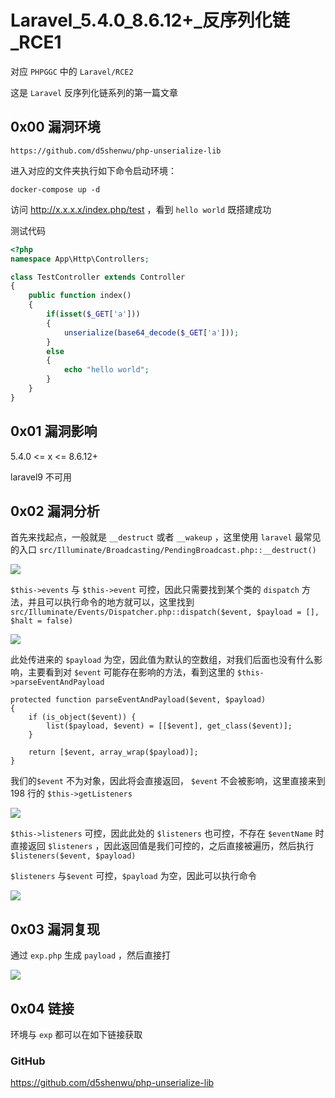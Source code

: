 # Laravel_5.4.0_8.6.12+\_反序列化链_RCE1

对应 `PHPGGC` 中的 `Laravel/RCE2`

这是 `Laravel` 反序列化链系列的第一篇文章

## 0x00 漏洞环境

```
https://github.com/d5shenwu/php-unserialize-lib
```

进入对应的文件夹执行如下命令启动环境：

```
docker-compose up -d
```

访问 http://x.x.x.x/index.php/test ，看到 `hello world` 既搭建成功

测试代码

```php
<?php
namespace App\Http\Controllers;

class TestController extends Controller
{
	public function index()
	{
		if(isset($_GET['a']))
		{
			unserialize(base64_decode($_GET['a']));
		}
		else
		{
			echo "hello world";
		}
	}
}
```

## 0x01 漏洞影响

5.4.0 <= x <= 8.6.12+

laravel9 不可用

## 0x02 漏洞分析

首先来找起点，一般就是 `__destruct` 或者 `__wakeup` ，这里使用 `laravel` 最常见的入口 `src/Illuminate/Broadcasting/PendingBroadcast.php::__destruct()` 

![](https://gitee.com/d5shenwu/picgo/raw/master/img/20220904144627.png)

`$this->events` 与 `$this->event` 可控，因此只需要找到某个类的 `dispatch` 方法，并且可以执行命令的地方就可以，这里找到 `src/Illuminate/Events/Dispatcher.php::dispatch($event, $payload = [], $halt = false)` 

![](https://gitee.com/d5shenwu/picgo/raw/master/img/20220904145044.png)

此处传进来的 `$payload` 为空，因此值为默认的空数组，对我们后面也没有什么影响，主要看到对 `$event` 可能存在影响的方法，看到这里的 `$this->parseEventAndPayload` 

```
protected function parseEventAndPayload($event, $payload)
{
    if (is_object($event)) {
        list($payload, $event) = [[$event], get_class($event)];
    }

    return [$event, array_wrap($payload)];
}
```

我们的`$event` 不为对象，因此将会直接返回， `$event` 不会被影响，这里直接来到 198 行的 `$this->getListeners` 

![](https://gitee.com/d5shenwu/picgo/raw/master/img/20220904145901.png)

`$this->listeners` 可控，因此此处的 `$listeners` 也可控，不存在 `$eventName` 时直接返回 `$listeners` ，因此返回值是我们可控的，之后直接被遍历，然后执行 `$listeners($event, $payload)` 

`$listeners` 与`$event` 可控，`$payload` 为空，因此可以执行命令

![](https://gitee.com/d5shenwu/picgo/raw/master/img/20220904150255.png)

## 0x03 漏洞复现

通过 `exp.php` 生成 `payload` ，然后直接打

![](https://gitee.com/d5shenwu/picgo/raw/master/img/20220904151025.png)



## 0x04 链接

环境与 `exp` 都可以在如下链接获取

### GitHub

https://github.com/d5shenwu/php-unserialize-lib



